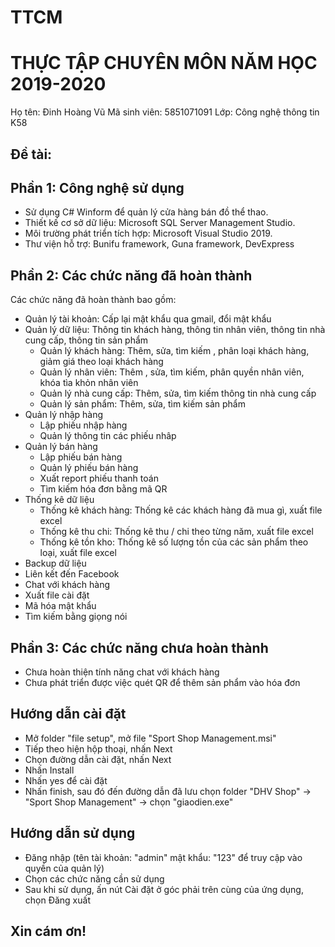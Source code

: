 # TTCM
# THỰC TẬP CHUYÊN MÔN NĂM HỌC 2019-2020
Họ tên: Đinh Hoàng Vũ 
Mã sinh viên: 5851071091
Lớp: Công nghệ thông tin K58
## Đề tài: 
## Phần 1: Công nghệ sử dụng
- Sử dụng C# Winform để quản lý cửa hàng bán đồ thể thao.
- Thiết kế cơ sở dữ liệu: Microsoft SQL Server Management Studio.
- Môi trường phát triển tích hợp: Microsoft Visual Studio 2019.
- Thư viện hỗ trợ: Bunifu framework, Guna framework, DevExpress
## Phần 2: Các chức năng đã hoàn thành
Các chức năng đã hoàn thành bao gồm: 
- Quản lý tài khoản: Cấp lại mật khẩu qua gmail, đổi mật khẩu
- Quản lý dữ liệu: Thông tin khách hàng, thông tin nhân viên, thông tin nhà cung cấp, thông tin sản phẩm
	+ Quản lý khách hàng: Thêm, sửa, tìm kiếm , phân loại khách hàng, giảm giá theo loại khách hàng
	+ Quản lý nhân viên: Thêm , sửa, tìm kiếm, phân quyền nhân viên, khóa tìa khỏn nhân viên  
	+ Quản lý nhà cung cấp: Thêm, sửa, tìm kiếm thông tin nhà cung cấp
	+ Quản lý sản phẩm: Thêm, sửa, tìm kiếm sản phẩm
- Quản lý nhập hàng
	+ Lập phiếu nhập hàng
	+ Quản lý thông tin các phiếu nhâp
- Quản lý bán hàng
	+ Lập phiếu bán hàng
	+ Quản lý phiếu bán hàng
	+ Xuất report phiếu thanh toán
	+ Tìm kiếm hóa đơn bằng mã QR
- Thống kê dữ liệu
	+ Thống kê khách hàng: Thống kê các khách hàng đã mua gì, xuất file excel
	+ Thống kê thu chi:  Thống kê thu / chi theo từng năm, xuất file excel
	+ Thống kê tồn kho: Thống kê số lượng tồn của các sản phẩm theo loại, xuất file excel
- Backup dữ liệu
- Liên kết đến Facebook
- Chat với khách hàng
- Xuất file cài đặt
- Mã hóa mật khẩu
- Tìm kiếm bằng giọng nói
## Phần 3: Các chức năng chưa hoàn thành
- Chưa hoàn thiện tính năng chat với khách hàng
- Chưa phát triển được việc quét QR để thêm sản phẩm vào hóa đơn
## Hướng dẫn cài đặt
- Mở folder "file setup", mở file "Sport Shop Management.msi"
- Tiếp theo hiện hộp thoại, nhấn Next
- Chọn đường dẫn cài đặt, nhấn Next
- Nhấn Install
- Nhấn yes để cài đặt
- Nhấn finish, sau đó đến đường dẫn đã lưu chọn folder "DHV Shop" ->  "Sport Shop Management" -> chọn "giaodien.exe"
## Hướng dẫn sử dụng
- Đăng nhập (tên tài khoản: "admin" mật khẩu: "123" để truy cập vào quyền của quản lý)
- Chọn các chức năng cần sử dụng
- Sau khi sử dụng, ấn nút Cài đặt ở góc phải trên cùng của ứng dụng, chọn Đăng xuất
## Xin cám ơn!
